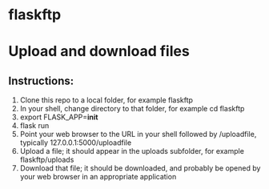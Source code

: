 # flaskftp
# Upload and download files

## Instructions:
1. Clone this repo to a local folder, for example flaskftp
2. In your shell, change directory to that folder, for example cd flaskftp
3. export FLASK_APP=__init__
4. flask run
5. Point your web browser to the URL in your shell followed by /uploadfile, typically 127.0.0.1:5000/uploadfile
6. Upload a file; it should appear in the uploads subfolder, for example flaskftp/uploads
7. Download that file; it should be downloaded, and probably be opened by your web browser in an appropriate application
